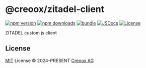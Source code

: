 # @creoox/zitadel-client

[![npm version][npm-version-src]][npm-version-href]
[![npm downloads][npm-downloads-src]][npm-downloads-href]
[![bundle][bundle-src]][bundle-href]
[![JSDocs][jsdocs-src]][jsdocs-href]
[![License][license-src]][license-href]

ZITADEL custom js client

## License

[MIT](./LICENSE) License © 2024-PRESENT [Creoox AG](https://github.com/Creoox)

<!-- Badges -->

[npm-version-src]: https://img.shields.io/npm/v/@creoox/zitadel-client?style=flat&colorA=080f12&colorB=1fa669
[npm-version-href]: https://npmjs.com/package/@creoox/zitadel-client
[npm-downloads-src]: https://img.shields.io/npm/dm/@creoox/zitadel-client?style=flat&colorA=080f12&colorB=1fa669
[npm-downloads-href]: https://npmjs.com/package/@creoox/zitadel-client
[bundle-src]: https://img.shields.io/bundlephobia/minzip/@creoox/zitadel-client?style=flat&colorA=080f12&colorB=1fa669&label=minzip
[bundle-href]: https://bundlephobia.com/result?p=@creoox/zitadel-client
[license-src]: https://img.shields.io/github/license/Creoox/zitadel-client.svg?style=flat&colorA=080f12&colorB=1fa669
[license-href]: https://github.com/Creoox/zitadel-client/blob/main/LICENSE.md
[jsdocs-src]: https://img.shields.io/badge/jsdocs-reference-080f12?style=flat&colorA=080f12&colorB=1fa669
[jsdocs-href]: https://www.jsdocs.io/package/@creoox/zitadel-client
